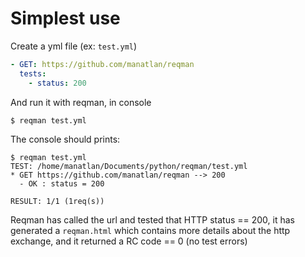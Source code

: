 # Simplest use

Create a yml file (ex: `test.yml`)

```yaml
- GET: https://github.com/manatlan/reqman
  tests:
    - status: 200
```

And run it with reqman, in console
```
$ reqman test.yml
```

The console should prints:
```
$ reqman test.yml 
TEST: /home/manatlan/Documents/python/reqman/test.yml
* GET https://github.com/manatlan/reqman --> 200
  - OK : status = 200

RESULT: 1/1 (1req(s))
```

Reqman has called the url and tested that HTTP status == 200, it has generated a `reqman.html` which contains more details about the http exchange, and it returned a RC code == 0 (no test errors)



